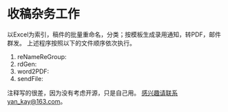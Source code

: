 # 收稿杂务工作
以Excel为索引，稿件的批量重命名，分类；按模板生成录用通知，转PDF，邮件群发。
上述程序按照以下的文件顺序依次执行。

1. reNameReGroup: 
2. rdGen: 
3. word2PDF:
4. sendFile:

注释写的很差，因为没有考虑开源，只是自己用。
感兴趣请联系yan_kay@163.com。
